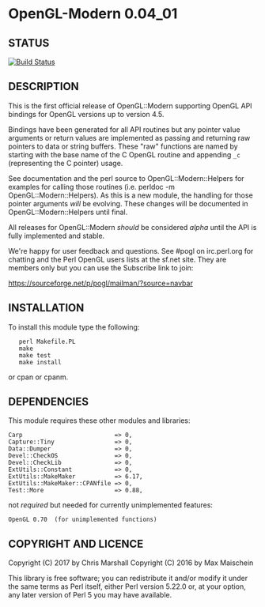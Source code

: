 # OpenGL-Modern 0.04_01


## STATUS

[![Build Status](https://travis-ci.org/devel-chm/OpenGL-Modern.svg?branch=master)](https://travis-ci.org/devel-chm/OpenGL-Modern)

## DESCRIPTION

This is the first official release of OpenGL::Modern
supporting OpenGL API bindings for OpenGL versions up to
version 4.5.

Bindings have been generated for all API routines but
any pointer value arguments or return values are
implemented as passing and returning raw pointers to
data or string buffers.  These "raw" functions are
named by starting with the base name of the C OpenGL
routine and appending `_c` (representing the C pointer)
usage.

See documentation and the perl source to
OpenGL::Modern::Helpers for examples for calling
those routines (i.e. perldoc -m OpenGL::Modern::Helpers).
As this is a new module, the handling for those pointer
arguments *will* be evolving.  These changes will be
documented in OpenGL::Modern::Helpers until final.

All releases for OpenGL::Modern *should* be considered
*alpha* until the API is fully implemented and stable.

We're happy for user feedback and questions.  See #pogl
on irc.perl.org for chatting and the Perl OpenGL users
lists at the sf.net site.  They are members only but
you can use the Subscribe link to join:

https://sourceforge.net/p/pogl/mailman/?source=navbar

## INSTALLATION

To install this module type the following:

```
   perl Makefile.PL
   make
   make test
   make install
```

or cpan or cpanm.



## DEPENDENCIES

This module requires these other modules and libraries:

    Carp                          => 0,
    Capture::Tiny                 => 0,
    Data::Dumper                  => 0,
    Devel::CheckOS                => 0,
    Devel::CheckLib               => 0,
    ExtUtils::Constant            => 0,
    ExtUtils::MakeMaker           => 6.17,
    ExtUtils::MakeMaker::CPANfile => 0,
    Test::More                    => 0.88,

not *required* but needed for currently unimplemented features:

    OpenGL 0.70  (for unimplemented functions)

## COPYRIGHT AND LICENCE

Copyright (C) 2017 by Chris Marshall
Copyright (C) 2016 by Max Maischein

This library is free software; you can redistribute it and/or modify
it under the same terms as Perl itself, either Perl version 5.22.0 or,
at your option, any later version of Perl 5 you may have available.
